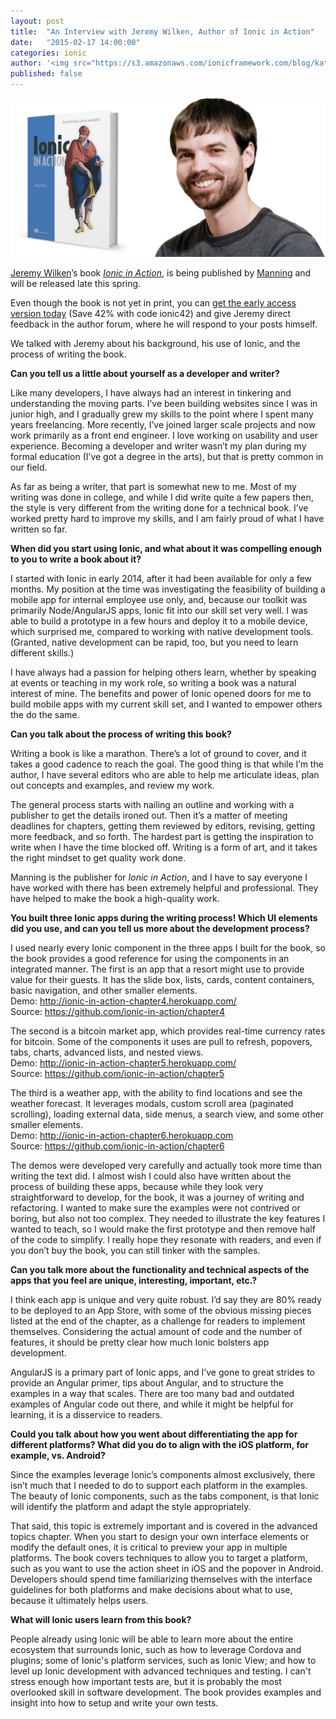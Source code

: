 ```yaml
---
layout: post
title:  "An Interview with Jeremy Wilken, Author of Ionic in Action"
date:   "2015-02-17 14:00:00"
categories: ionic
author: '<img src="https://s3.amazonaws.com/ionicframework.com/blog/katie-md.jpg" class="author-icon">Katie'
published: false
---
```


![Ionic in Action](/img/blog/ionic-in-action-header.jpg)

[Jeremy Wilken](https://twitter.com/gnomeontherun)’s book <i>[Ionic in Action](http://ionicinaction.com)</i>, is being published by [Manning](http://manning.com/wilken) and will be released late this spring. 

Even though the book is not yet in print, you can [get the early access version today](http://ionicinaction.com) (Save 42% with code ionic42) and give Jeremy direct feedback in the author forum, where he will respond to your posts himself. 

We talked with Jeremy about his background, his use of Ionic, and the process of writing the book. 

<!-- more --> 
<b>Can you tell us a little about yourself as a developer and writer?</b> 

Like many developers, I have always had an interest in tinkering and understanding the moving parts. I’ve been building websites since I was in junior high, and I gradually grew my skills to the point where I spent many years freelancing. More recently, I’ve joined larger scale projects and now work primarily as a front end engineer. I love working on usability and user experience. Becoming a developer and writer wasn’t my plan during my formal education (I’ve got a degree in the arts), but that is pretty common in our field.

As far as being a writer, that part is somewhat new to me. Most of my writing was done in college, and while I did write quite a few papers then, the style is very different from the writing done for a technical book. I’ve worked pretty hard to improve my skills, and I am fairly proud of what I have written so far.

<b>When did you start using Ionic, and what about it was compelling enough to you to write a book about it?</b>

I started with Ionic in early 2014, after it had been available for only a few months. My position at the time was investigating the feasibility of building a mobile app for internal employee use only, and, because our toolkit was primarily Node/AngularJS apps, Ionic fit into our skill set very well. I was able to build a prototype in a few hours and deploy it to a mobile device, which surprised me, compared to working with native development tools. (Granted, native development can be rapid, too, but you need to learn different skills.)

I have always had a passion for helping others learn, whether by speaking at events or teaching in my work role, so writing a book was a natural interest of mine. The benefits and power of Ionic opened doors for me to build mobile apps with my current skill set, and I wanted to empower others the do the same.

<b>Can you talk about the process of writing this book?</b> 

Writing a book is like a marathon. There’s a lot of ground to cover, and it takes a good cadence to reach the goal. The good thing is that while I’m the author, I have several editors who are able to help me articulate ideas, plan out concepts and examples, and review my work. 

The general process starts with nailing an outline and working with a publisher to get the details ironed out. Then it’s a matter of meeting deadlines for chapters, getting them reviewed by editors, revising, getting more feedback, and so forth. The hardest part is getting the inspiration to write when I have the time blocked off. Writing is a form of art, and it takes the right mindset to get quality work done.

Manning is the publisher for <i>Ionic in Action</i>, and I have to say everyone I have worked with there has been extremely helpful and professional. They have helped to make the book a high-quality work.

<b>You built three Ionic apps during the writing process! Which UI elements did you use, and can you tell us more about the development process?</b>

I used nearly every Ionic component in the three apps I built for the book, so the book provides a good reference for using the components in an integrated manner.
The first is an app that a resort might use to provide value for their guests. It has the slide box, lists, cards, content containers, basic navigation, and other smaller elements.<br> 
Demo: http://ionic-in-action-chapter4.herokuapp.com/<br>
Source: https://github.com/ionic-in-action/chapter4 

The second is a bitcoin market app, which provides real-time currency rates for bitcoin. Some of the components it uses are pull to refresh, popovers, tabs, charts, advanced lists, and nested views.<br> 
Demo: http://ionic-in-action-chapter5.herokuapp.com/<br>
Source: https://github.com/ionic-in-action/chapter5 

The third is a weather app, with the ability to find locations and see the weather forecast. It leverages modals, custom scroll area (paginated scrolling), loading external data, side menus, a search view, and some other smaller elements.<br> 
Demo: http://ionic-in-action-chapter6.herokuapp.com<br>
Source: https://github.com/ionic-in-action/chapter6 

The demos were developed very carefully and actually took more time than writing the text did. I almost wish I could also have written about the process of building these apps, because while they look very straightforward to develop, for the book, it was a journey of writing and refactoring. I wanted to make sure the examples were not contrived or boring, but also not too complex. They needed to illustrate the key features I wanted to teach, so I would make the first prototype and then remove half of the code to simplify. I really hope they resonate with readers, and even if you don’t buy the book, you can still tinker with the samples.

<b>Can you talk more about the functionality and technical aspects of the apps that you feel are unique, interesting, important, etc.?</b> 

I think each app is unique and very quite robust. I’d say they are 80% ready to be deployed to an App Store, with some of the obvious missing pieces listed at the end of the chapter, as a challenge for readers to implement themselves. Considering the actual amount of code and the number of features, it should be pretty clear how much Ionic bolsters app development.

AngularJS is a primary part of Ionic apps, and I’ve gone to great strides to provide an Angular primer, tips about Angular, and to structure the examples in a way that scales. There are too many bad and outdated examples of Angular code out there, and while it might be helpful for learning, it is a disservice to readers. 

<b>Could you talk about how you went about differentiating the app for different platforms? What did you do to align with the iOS platform, for example, vs. Android?</b>

Since the examples leverage Ionic’s components almost exclusively, there isn’t much that I needed to do to support each platform in the examples. The beauty of Ionic components, such as the tabs component, is that Ionic will identify the platform and adapt the style appropriately. 

That said, this topic is extremely important and is covered in the advanced topics chapter. When you start to design your own interface elements or modify the default ones, it is critical to preview your app in multiple platforms. The book covers techniques to allow you to target a platform, such as you want to use the action sheet in iOS and the popover in Android. Developers should spend time familiarizing themselves with the interface guidelines for both platforms and make decisions about what to use, because it ultimately helps users.

<b>What will Ionic users learn from this book?</b>

People already using Ionic will be able to learn more about the entire ecosystem that surrounds Ionic, such as how to leverage Cordova and plugins; some of Ionic's platform services, such as Ionic View; and how to level up Ionic development with advanced techniques and testing. I can't stress enough how important tests are, but it is probably the most overlooked skill in software development. The book provides examples and insight into how to setup and write your own tests.
